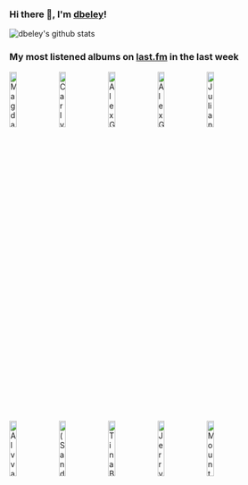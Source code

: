 ### Hi there 👋, I'm [dbeley](https://dbeley.ovh/en)!

![dbeley's github stats](https://github-readme-stats.vercel.app/api?username=dbeley)

### My most listened albums on [last.fm](https://www.last.fm/user/d_beley) in the last week

[<img src='https://lastfm.freetls.fastly.net/i/u/300x300/0787b4f6e2086c763482254d375b17f0.png' width='16%' height='16%' alt='Magdalena Bay - Imaginal Disk'>](https://www.last.fm/music/magdalena%2bbay/imaginal%2bdisk)&nbsp;
[<img src='https://lastfm.freetls.fastly.net/i/u/300x300/b503d145d1b55c27fe5debb9a33d7765.jpg' width='16%' height='16%' alt='Carly Rae Jepsen - The Loneliest Time'>](https://www.last.fm/music/carly%2brae%2bjepsen/the%2bloneliest%2btime)&nbsp;
[<img src='https://lastfm.freetls.fastly.net/i/u/300x300/0fb06d94de31102e30dc28b6c23246b5.jpg' width='16%' height='16%' alt='Alex G - House of Sugar'>](https://www.last.fm/music/alex%2bg/house%2bof%2bsugar)&nbsp;
[<img src='https://lastfm.freetls.fastly.net/i/u/300x300/0b8520054cfd8af493b44a8bed0a2361.jpg' width='16%' height='16%' alt='Alex G - TRICK'>](https://www.last.fm/music/alex%2bg/trick)&nbsp;
[<img src='https://lastfm.freetls.fastly.net/i/u/300x300/2828149f3884159e3ddd5fd0801267b2.jpg' width='16%' height='16%' alt='Juliana Gattas - Maquillada en la Cama'>](https://www.last.fm/music/juliana%2bgattas/maquillada%2ben%2bla%2bcama)&nbsp;
<br>
[<img src='https://lastfm.freetls.fastly.net/i/u/300x300/e41b308ca8a94f72e26a79320a3bf313.jpg' width='16%' height='16%' alt='Alvvays - Blue Rev'>](https://www.last.fm/music/alvvays/blue%2brev)&nbsp;
[<img src='https://lastfm.freetls.fastly.net/i/u/300x300/8bbb31da139345622cb44d2bd5d1cccd.jpg' width='16%' height='16%' alt='(Sandy) Alex G - Beach Music'>](https://www.last.fm/music/%2528sandy%2529%2balex%2bg/beach%2bmusic)&nbsp;
[<img src='https://lastfm.freetls.fastly.net/i/u/300x300/7bad0ad69b9523d8816157c2677b4963.jpg' width='16%' height='16%' alt='Tina Brooks - True Blue'>](https://www.last.fm/music/tina%2bbrooks/true%2bblue)&nbsp;
[<img src='https://lastfm.freetls.fastly.net/i/u/300x300/119ab04e57984577b61a87683c6391f3.png' width='16%' height='16%' alt='Jerry Martin - SimCity 3000: The Soundtrack'>](https://www.last.fm/music/jerry%2bmartin/simcity%2b3000%253a%2bthe%2bsoundtrack)&nbsp;
[<img src='https://lastfm.freetls.fastly.net/i/u/300x300/0e34af89cd8c0c513ed736e736cc4123.jpg' width='16%' height='16%' alt='Mount Kimbie - The Sunset Violent'>](https://www.last.fm/music/mount%2bkimbie/the%2bsunset%2bviolent)&nbsp;
<br>
